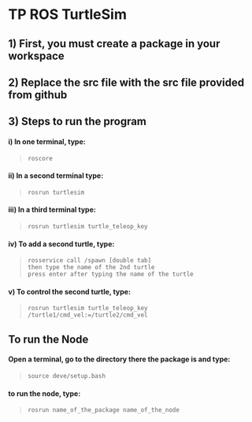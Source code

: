# TP ROS TurtleSim

## 1) First, you must create a package in your workspace
## 2) Replace the src file with the src file provided from github
## 3) Steps to run the program

#### i) In one terminal, type:
>     roscore
#### ii) In a second terminal type:
>     rosrun turtlesim
#### iii) In a third terminal type:
>     rosrun turtlesim turtle_teleop_key
#### iv) To add a second turtle, type:
>     rosservice call /spawn [double tab]
>     then type the name of the 2nd turtle
>     press enter after typing the name of the turtle
#### v) To control the second turtle, type:
>     rosrun turtlesim turtle_teleop_key /turtle1/cmd_vel:=/turtle2/cmd_vel


## To run the Node
#### Open a terminal, go to the directory there the package is and type:
>     source deve/setup.bash
#### to run the node, type:
>     rosrun name_of_the_package name_of_the_node
